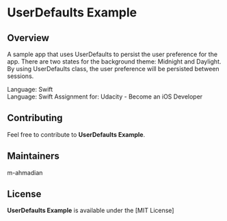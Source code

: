 # UserDefaults Example

## Overview

A sample app that uses UserDefaults to persist the user preference for the app. There are two states for the background theme: Midnight and Daylight. By using UserDefaults class, the user preference will be persisted between sessions.

Language: Swift  
Language: Swift Assignment for: Udacity - Become an iOS Developer 

## Contributing
Feel free to contribute to **UserDefaults Example**.


## Maintainers
m-ahmadian


## License
**UserDefaults Example** is available under the [MIT License]
